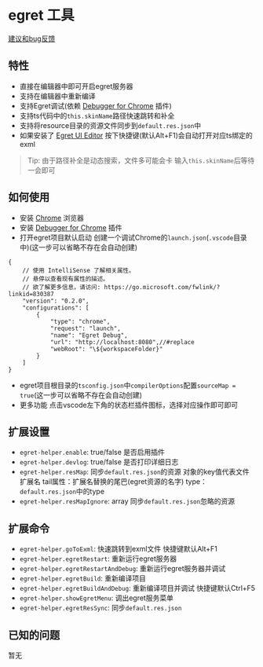 # egret 工具

[建议和bug反馈](https://github.com/zt5/egret-helper/issues/new)

## 特性
- 直接在编辑器中即可开启egret服务器
- 支持在编辑器中重新编译
- 支持Egret调试(依赖 [Debugger for Chrome](https://marketplace.visualstudio.com/items?itemName=msjsdiag.debugger-for-chrome) 插件)
- 支持ts代码中的`this.skinName`路径快速跳转和补全
- 支持将resource目录的资源文件同步到`default.res.json`中
- 如果安装了 [Egret UI Editor](https://docs.egret.com/uieditor) 按下快捷键(默认Alt+F1)会自动打开对应ts绑定的exml
> Tip: 由于路径补全是动态搜索，文件多可能会卡 输入`this.skinName`后等待一会即可

## 如何使用
* 安装 [Chrome](https://www.google.cn/chrome/) 浏览器
* 安装 [Debugger for Chrome](https://marketplace.visualstudio.com/items?itemName=msjsdiag.debugger-for-chrome) 插件
* 打开egret项目默认启动 创建一个调试Chrome的`launch.json`(`.vscode`目录中)(这一步可以省略不存在会自动创建)
```
{
    // 使用 IntelliSense 了解相关属性。 
    // 悬停以查看现有属性的描述。
    // 欲了解更多信息，请访问: https://go.microsoft.com/fwlink/?linkid=830387
    "version": "0.2.0",
    "configurations": [
        {
            "type": "chrome",
            "request": "launch",
            "name": "Egret Debug",
            "url": "http://localhost:8080",//#replace
            "webRoot": "\${workspaceFolder}"
        }
    ]
}
```
* egret项目根目录的`tsconfig.json`中`compilerOptions`配置`sourceMap = true`(这一步可以省略不存在会自动创建)
* 更多功能 点击vscode左下角的状态栏插件图标，选择对应操作即可即可

## 扩展设置
* `egret-helper.enable`: true/false 是否启用插件
* `egret-helper.devlog`: true/false 是否打印详细日志
* `egret-helper.resMap`: 同步`default.res.json`的资源 对象的key值代表文件扩展名 tail属性：扩展名替换的尾巴(egret资源的名字) type：`default.res.json`中的type
* `egret-helper.resMapIgnore`: array 同步`default.res.json`忽略的资源

## 扩展命令
* `egret-helper.goToExml`: 快速跳转到exml文件 快捷键默认Alt+F1
* `egret-helper.egretRestart`: 重新运行egret服务器
* `egret-helper.egretRestartAndDebug`: 重新运行egret服务器并调试
* `egret-helper.egretBuild`: 重新编译项目
* `egret-helper.egretBuildAndDebug`: 重新编译项目并调试 快捷键默认Ctrl+F5
* `egret-helper.showEgretMenu`: 调出egret服务菜单
* `egret-helper.egretResSync`: 同步`default.res.json`

## 已知的问题
暂无